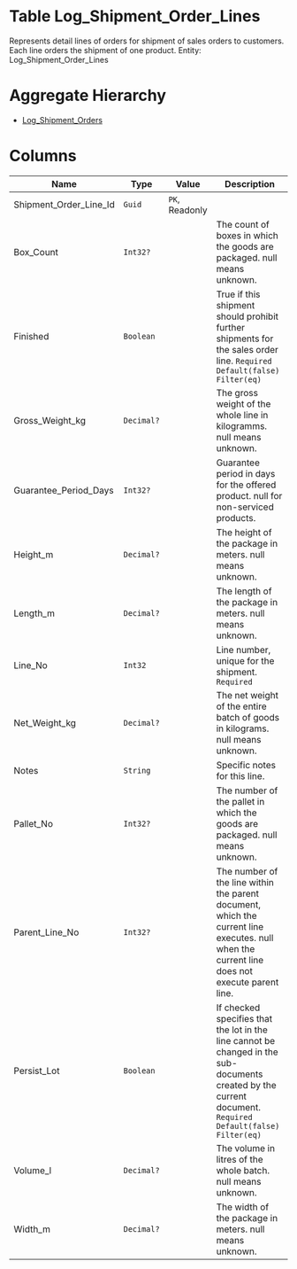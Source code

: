 # Table Log_Shipment_Order_Lines

Represents detail lines of orders for shipment of sales orders to customers. Each line orders the shipment of one product. Entity: Log_Shipment_Order_Lines

# Aggregate Hierarchy

* [Log_Shipment_Orders](Log_Shipment_Orders.md)

# Columns

| Name | Type | Value | Description |
| - | - | - | --- |
|Shipment_Order_Line_Id|`Guid`|`PK`, Readonly||
|Box_Count|`Int32?`||The count of boxes in which the goods are packaged. null means unknown. |
|Finished|`Boolean`||True if this shipment should prohibit further shipments for the sales order line. `Required` `Default(false)` `Filter(eq)` |
|Gross_Weight_kg|`Decimal?`||The gross weight of the whole line in kilogramms. null means unknown. |
|Guarantee_Period_Days|`Int32?`||Guarantee period in days for the offered product. null for non-serviced products. |
|Height_m|`Decimal?`||The height of the package in meters. null means unknown. |
|Length_m|`Decimal?`||The length of the package in meters. null means unknown. |
|Line_No|`Int32`||Line number, unique for the shipment. `Required` |
|Net_Weight_kg|`Decimal?`||The net weight of the entire batch of goods in kilograms. null means unknown. |
|Notes|`String`||Specific notes for this line. |
|Pallet_No|`Int32?`||The number of the pallet in which the goods are packaged. null means unknown. |
|Parent_Line_No|`Int32?`||The number of the line within the parent document, which the current line executes. null when the current line does not execute parent line. |
|Persist_Lot|`Boolean`||If checked specifies that the lot in the line cannot be changed in the sub-documents created by the current document. `Required` `Default(false)` `Filter(eq)` |
|Volume_l|`Decimal?`||The volume in litres of the whole batch. null means unknown. |
|Width_m|`Decimal?`||The width of the package in meters. null means unknown. |
